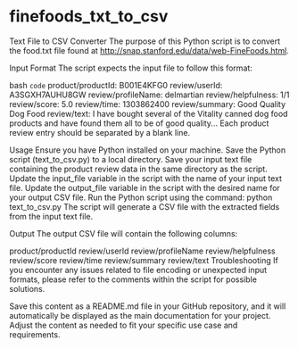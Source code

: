 # finefoods_txt_to_csv
Text File to CSV Converter
The purpose of this Python script is to convert the food.txt file found at http://snap.stanford.edu/data/web-FineFoods.html.

Input Format
The script expects the input file to follow this format:

bash
	`code`
product/productId: B001E4KFG0
review/userId: A3SGXH7AUHU8GW
review/profileName: delmartian
review/helpfulness: 1/1
review/score: 5.0
review/time: 1303862400
review/summary: Good Quality Dog Food
review/text: I have bought several of the Vitality canned dog food products and have found them all to be of good quality...
Each product review entry should be separated by a blank line.

Usage
Ensure you have Python installed on your machine.
Save the Python script (text_to_csv.py) to a local directory.
Save your input text file containing the product review data in the same directory as the script.
Update the input_file variable in the script with the name of your input text file.
Update the output_file variable in the script with the desired name for your output CSV file.
Run the Python script using the command: python text_to_csv.py
The script will generate a CSV file with the extracted fields from the input text file.

Output
The output CSV file will contain the following columns:

product/productId
review/userId
review/profileName
review/helpfulness
review/score
review/time
review/summary
review/text
Troubleshooting
If you encounter any issues related to file encoding or unexpected input formats, please refer to the comments within the script for possible solutions.

Save this content as a README.md file in your GitHub repository, and it will automatically be displayed as the main documentation for your project. Adjust the content as needed to fit your specific use case and requirements.
